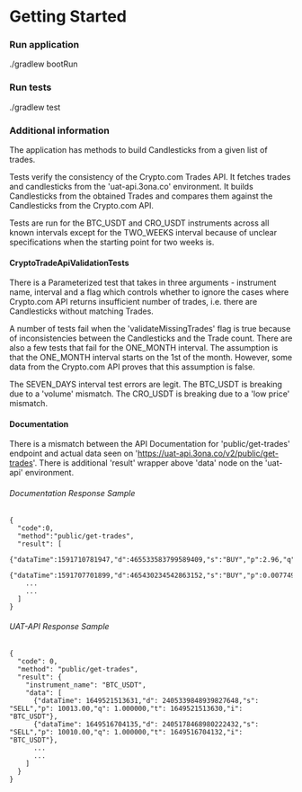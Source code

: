 # Getting Started

### Run application
./gradlew bootRun

### Run tests
./gradlew test

### Additional information
The application has methods to build Candlesticks from a given list of trades.

Tests verify the consistency of the Crypto.com Trades API. It fetches trades and candlesticks from the 'uat-api.3ona.co' environment.
It builds Candlesticks from the obtained Trades and compares them against the Candlesticks from the Crypto.com API.

Tests are run for the BTC_USDT and CRO_USDT instruments across all known intervals except for the TWO_WEEKS interval because of unclear specifications when the starting point for two weeks is.

#### CryptoTradeApiValidationTests
There is a Parameterized test that takes in three arguments - instrument name, interval and a flag which controls whether to ignore the cases where Crypto.com API returns insufficient number of trades, i.e. there are Candlesticks without matching Trades.

A number of tests fail when the 'validateMissingTrades' flag is true because of inconsistencies between the Candlesticks and the Trade count.
There are also a few tests that fail for the ONE_MONTH interval. The assumption is that the ONE_MONTH interval starts on the 1st of the month. However, some data from the Crypto.com API proves that this assumption is false.

The SEVEN_DAYS interval test errors are legit. The BTC_USDT is breaking due to a 'volume' mismatch. The CRO_USDT is breaking due to a 'low price' mismatch.

#### Documentation
There is a mismatch between the API Documentation for 'public/get-trades' endpoint and actual data seen on 'https://uat-api.3ona.co/v2/public/get-trades'. There is additional 'result' wrapper above 'data' node on the 'uat-api' environment.

###### Documentation Response Sample
```
{
  "code":0,
  "method":"public/get-trades",
  "result": [
    {"dataTime":1591710781947,"d":465533583799589409,"s":"BUY","p":2.96,"q":16.0,"t":1591710781946,"i":"ICX_CRO"},
    {"dataTime":1591707701899,"d":465430234542863152,"s":"BUY","p":0.007749,"q":115.0,"t":1591707701898,"i":"VET_USDT"},
    ...
    ...
  ]
}
```

###### UAT-API Response Sample
```
{
  "code": 0,
  "method": "public/get-trades",
  "result": {
    "instrument_name": "BTC_USDT",
    "data": [
	  {"dataTime": 1649521513631,"d": 2405339848939827648,"s": "SELL","p": 10013.00,"q": 1.000000,"t": 1649521513630,"i": "BTC_USDT"},
	  {"dataTime": 1649516704135,"d": 2405178468980222432,"s": "SELL","p": 10010.00,"q": 1.000000,"t": 1649516704132,"i": "BTC_USDT"},
	  ...
	  ...
    ]
  }
}
```